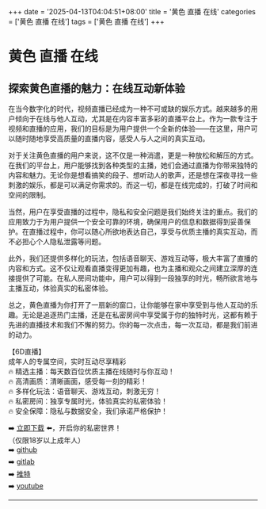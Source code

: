 +++
date = '2025-04-13T04:04:51+08:00'
title = '黄色 直播 在线'
categories = ['黄色 直播 在线']
tags = ['黄色 直播 在线']
+++

# 黄色 直播 在线

## 探索黄色直播的魅力：在线互动新体验

在当今数字化的时代，视频直播已经成为一种不可或缺的娱乐方式。越来越多的用户倾向于在线与他人互动，尤其是在内容丰富多彩的直播平台上。作为一款专注于视频和直播的应用，我们的目标是为用户提供一个全新的体验——在这里，用户可以随时随地享受高质量的直播内容，感受人与人之间的真实互动。

对于关注黄色直播的用户来说，这不仅是一种消遣，更是一种放松和解压的方式。在我们的平台上，用户能够找到各种类型的主播，她们会通过直播为你带来独特的内容和魅力。无论你是想看搞笑的段子、想听动人的歌声，还是想在深夜寻找一些刺激的娱乐，都是可以满足你需求的。而这一切，都是在线完成的，打破了时间和空间的限制。

当然，用户在享受直播的过程中，隐私和安全问题是我们始终关注的重点。我们的应用致力于为用户提供一个安全可靠的环境，确保用户的信息和数据得到妥善保护。在直播过程中，你可以随心所欲地表达自己，享受与优质主播的真实互动，而不必担心个人隐私泄露等问题。

此外，我们还提供多样化的玩法，包括语音聊天、游戏互动等，极大丰富了直播的内容和方式。这不仅让观看直播变得更加有趣，也为主播和观众之间建立深厚的连接提供了可能。在私人房间功能中，用户可以得到一段独享的时光，畅所欲言地与主播互动，体验真实的私密体验。

总之，黄色直播为你打开了一扇新的窗口，让你能够在家中享受到与他人互动的乐趣。无论是追逐热门主播，还是在私密房间中享受属于你的独特时光，这都有赖于先进的直播技术和我们不懈的努力。你的每一次点击，每一次互动，都是我们前进的动力。

【6D直播】  
成年人的专属空间，实时互动尽享精彩  
🔥 精选主播：每天数百位优质主播在线随时与你互动！  
🔥 高清画质：清晰画面，感受每一刻的精彩！  
🔥 多样化玩法：语音聊天、游戏互动，刺激无穷！  
🔥 私密房间：独享专属时光，体验真实的私密体验！  
🔥 安全保障：隐私与数据安全，我们承诺严格保护！  

➡️ [立即下载](https://down123.s3.ap-east-1.amazonaws.com/down/down.html?channelCode=blog) ⬅️，开启你的私密世界！  
（仅限18岁以上成年人）  
➡️ [github](https://aldult-live.github.io/)  
➡️ [gitlab](https://seo-09598d.gitlab.io/)  
➡️ [推特](https://x.com/wegame33)  
➡️ [youtube](https://www.youtube.com/@6Dlive)  

---
